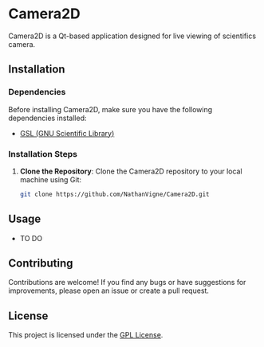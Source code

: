 # Camera2D

Camera2D is a Qt-based application designed for live viewing of scientifics camera.

## Installation

### Dependencies

Before installing Camera2D, make sure you have the following dependencies installed:

- [GSL (GNU Scientific Library)](https://www.gnu.org/software/gsl/)

### Installation Steps

1. **Clone the Repository**: Clone the Camera2D repository to your local machine using Git:

    ```bash
    git clone https://github.com/NathanVigne/Camera2D.git
    ```

## Usage

- TO DO

## Contributing

Contributions are welcome! If you find any bugs or have suggestions for improvements, please open an issue or create a pull request.

## License

This project is licensed under the [GPL License](LICENSE).

